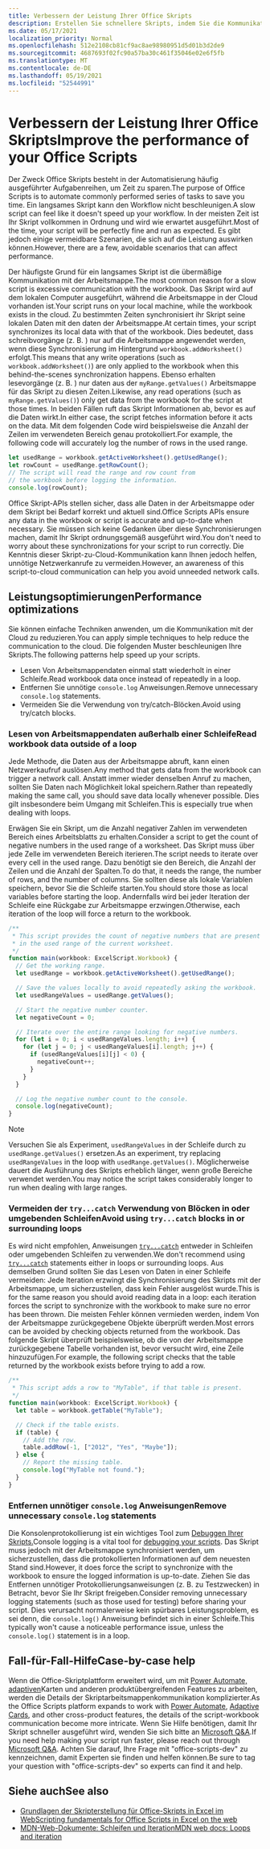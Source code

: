 ```yaml
---
title: Verbessern der Leistung Ihrer Office Skripts
description: Erstellen Sie schnellere Skripts, indem Sie die Kommunikation zwischen Excel Arbeitsmappe und Ihrem Skript verstehen.
ms.date: 05/17/2021
localization_priority: Normal
ms.openlocfilehash: 512e2108cb81cf9ac8ae98980951d5d01b3d2de9
ms.sourcegitcommit: 4687693f02fc90a57ba30c461f35046e02e6f5fb
ms.translationtype: MT
ms.contentlocale: de-DE
ms.lasthandoff: 05/19/2021
ms.locfileid: "52544991"
---
```

# <a name="improve-the-performance-of-your-office-scripts"></a><span data-ttu-id="f1542-103">Verbessern der Leistung Ihrer Office Skripts</span><span class="sxs-lookup"><span data-stu-id="f1542-103">Improve the performance of your Office Scripts</span></span>

<span data-ttu-id="f1542-104">Der Zweck Office Skripts besteht in der Automatisierung häufig ausgeführter Aufgabenreihen, um Zeit zu sparen.</span><span class="sxs-lookup"><span data-stu-id="f1542-104">The purpose of Office Scripts is to automate commonly performed series of tasks to save you time.</span></span> <span data-ttu-id="f1542-105">Ein langsames Skript kann den Workflow nicht beschleunigen.</span><span class="sxs-lookup"><span data-stu-id="f1542-105">A slow script can feel like it doesn't speed up your workflow.</span></span> <span data-ttu-id="f1542-106">In der meisten Zeit ist Ihr Skript vollkommen in Ordnung und wird wie erwartet ausgeführt.</span><span class="sxs-lookup"><span data-stu-id="f1542-106">Most of the time, your script will be perfectly fine and run as expected.</span></span> <span data-ttu-id="f1542-107">Es gibt jedoch einige vermeidbare Szenarien, die sich auf die Leistung auswirken können.</span><span class="sxs-lookup"><span data-stu-id="f1542-107">However, there are a few, avoidable scenarios that can affect performance.</span></span>

<span data-ttu-id="f1542-108">Der häufigste Grund für ein langsames Skript ist die übermäßige Kommunikation mit der Arbeitsmappe.</span><span class="sxs-lookup"><span data-stu-id="f1542-108">The most common reason for a slow script is excessive communication with the workbook.</span></span> <span data-ttu-id="f1542-109">Das Skript wird auf dem lokalen Computer ausgeführt, während die Arbeitsmappe in der Cloud vorhanden ist.</span><span class="sxs-lookup"><span data-stu-id="f1542-109">Your script runs on your local machine, while the workbook exists in the cloud.</span></span> <span data-ttu-id="f1542-110">Zu bestimmten Zeiten synchronisiert ihr Skript seine lokalen Daten mit den daten der Arbeitsmappe.</span><span class="sxs-lookup"><span data-stu-id="f1542-110">At certain times, your script synchronizes its local data with that of the workbook.</span></span> <span data-ttu-id="f1542-111">Dies bedeutet, dass schreibvorgänge (z. B. ) nur auf die Arbeitsmappe angewendet werden, wenn diese Synchronisierung im Hintergrund `workbook.addWorksheet()` erfolgt.</span><span class="sxs-lookup"><span data-stu-id="f1542-111">This means that any write operations (such as `workbook.addWorksheet()`) are only applied to the workbook when this behind-the-scenes synchronization happens.</span></span> <span data-ttu-id="f1542-112">Ebenso erhalten lesevorgänge (z. B. ) nur daten aus der `myRange.getValues()` Arbeitsmappe für das Skript zu diesen Zeiten.</span><span class="sxs-lookup"><span data-stu-id="f1542-112">Likewise, any read operations (such as `myRange.getValues()`) only get data from the workbook for the script at those times.</span></span> <span data-ttu-id="f1542-113">In beiden Fällen ruft das Skript Informationen ab, bevor es auf die Daten wirkt.</span><span class="sxs-lookup"><span data-stu-id="f1542-113">In either case, the script fetches information before it acts on the data.</span></span> <span data-ttu-id="f1542-114">Mit dem folgenden Code wird beispielsweise die Anzahl der Zeilen im verwendeten Bereich genau protokolliert.</span><span class="sxs-lookup"><span data-stu-id="f1542-114">For example, the following code will accurately log the number of rows in the used range.</span></span>

```TypeScript
let usedRange = workbook.getActiveWorksheet().getUsedRange();
let rowCount = usedRange.getRowCount();
// The script will read the range and row count from
// the workbook before logging the information.
console.log(rowCount);
```

<span data-ttu-id="f1542-115">Office Skript-APIs stellen sicher, dass alle Daten in der Arbeitsmappe oder dem Skript bei Bedarf korrekt und aktuell sind.</span><span class="sxs-lookup"><span data-stu-id="f1542-115">Office Scripts APIs ensure any data in the workbook or script is accurate and up-to-date when necessary.</span></span> <span data-ttu-id="f1542-116">Sie müssen sich keine Gedanken über diese Synchronisierungen machen, damit Ihr Skript ordnungsgemäß ausgeführt wird.</span><span class="sxs-lookup"><span data-stu-id="f1542-116">You don't need to worry about these synchronizations for your script to run correctly.</span></span> <span data-ttu-id="f1542-117">Die Kenntnis dieser Skript-zu-Cloud-Kommunikation kann Ihnen jedoch helfen, unnötige Netzwerkanrufe zu vermeiden.</span><span class="sxs-lookup"><span data-stu-id="f1542-117">However, an awareness of this script-to-cloud communication can help you avoid unneeded network calls.</span></span>

## <a name="performance-optimizations"></a><span data-ttu-id="f1542-118">Leistungsoptimierungen</span><span class="sxs-lookup"><span data-stu-id="f1542-118">Performance optimizations</span></span>

<span data-ttu-id="f1542-119">Sie können einfache Techniken anwenden, um die Kommunikation mit der Cloud zu reduzieren.</span><span class="sxs-lookup"><span data-stu-id="f1542-119">You can apply simple techniques to help reduce the communication to the cloud.</span></span> <span data-ttu-id="f1542-120">Die folgenden Muster beschleunigen Ihre Skripts.</span><span class="sxs-lookup"><span data-stu-id="f1542-120">The following patterns help speed up your scripts.</span></span>

- <span data-ttu-id="f1542-121">Lesen Von Arbeitsmappendaten einmal statt wiederholt in einer Schleife.</span><span class="sxs-lookup"><span data-stu-id="f1542-121">Read workbook data once instead of repeatedly in a loop.</span></span>
- <span data-ttu-id="f1542-122">Entfernen Sie unnötige `console.log` Anweisungen.</span><span class="sxs-lookup"><span data-stu-id="f1542-122">Remove unnecessary `console.log` statements.</span></span>
- <span data-ttu-id="f1542-123">Vermeiden Sie die Verwendung von try/catch-Blöcken.</span><span class="sxs-lookup"><span data-stu-id="f1542-123">Avoid using try/catch blocks.</span></span>

### <a name="read-workbook-data-outside-of-a-loop"></a><span data-ttu-id="f1542-124">Lesen von Arbeitsmappendaten außerhalb einer Schleife</span><span class="sxs-lookup"><span data-stu-id="f1542-124">Read workbook data outside of a loop</span></span>

<span data-ttu-id="f1542-125">Jede Methode, die Daten aus der Arbeitsmappe abruft, kann einen Netzwerkaufruf auslösen.</span><span class="sxs-lookup"><span data-stu-id="f1542-125">Any method that gets data from the workbook can trigger a network call.</span></span> <span data-ttu-id="f1542-126">Anstatt immer wieder denselben Anruf zu machen, sollten Sie Daten nach Möglichkeit lokal speichern.</span><span class="sxs-lookup"><span data-stu-id="f1542-126">Rather than repeatedly making the same call, you should save data locally whenever possible.</span></span> <span data-ttu-id="f1542-127">Dies gilt insbesondere beim Umgang mit Schleifen.</span><span class="sxs-lookup"><span data-stu-id="f1542-127">This is especially true when dealing with loops.</span></span>

<span data-ttu-id="f1542-128">Erwägen Sie ein Skript, um die Anzahl negativer Zahlen im verwendeten Bereich eines Arbeitsblatts zu erhalten.</span><span class="sxs-lookup"><span data-stu-id="f1542-128">Consider a script to get the count of negative numbers in the used range of a worksheet.</span></span> <span data-ttu-id="f1542-129">Das Skript muss über jede Zelle im verwendeten Bereich iterieren.</span><span class="sxs-lookup"><span data-stu-id="f1542-129">The script needs to iterate over every cell in the used range.</span></span> <span data-ttu-id="f1542-130">Dazu benötigt sie den Bereich, die Anzahl der Zeilen und die Anzahl der Spalten.</span><span class="sxs-lookup"><span data-stu-id="f1542-130">To do that, it needs the range, the number of rows, and the number of columns.</span></span> <span data-ttu-id="f1542-131">Sie sollten diese als lokale Variablen speichern, bevor Sie die Schleife starten.</span><span class="sxs-lookup"><span data-stu-id="f1542-131">You should store those as local variables before starting the loop.</span></span> <span data-ttu-id="f1542-132">Andernfalls wird bei jeder Iteration der Schleife eine Rückgabe zur Arbeitsmappe erzwingen.</span><span class="sxs-lookup"><span data-stu-id="f1542-132">Otherwise, each iteration of the loop will force a return to the workbook.</span></span>

```TypeScript
/**
 * This script provides the count of negative numbers that are present
 * in the used range of the current worksheet.
 */
function main(workbook: ExcelScript.Workbook) {
  // Get the working range.
  let usedRange = workbook.getActiveWorksheet().getUsedRange();

  // Save the values locally to avoid repeatedly asking the workbook.
  let usedRangeValues = usedRange.getValues();

  // Start the negative number counter.
  let negativeCount = 0;

  // Iterate over the entire range looking for negative numbers.
  for (let i = 0; i < usedRangeValues.length; i++) {
    for (let j = 0; j < usedRangeValues[i].length; j++) {
      if (usedRangeValues[i][j] < 0) {
        negativeCount++;
      }
    }
  }

  // Log the negative number count to the console.
  console.log(negativeCount);
}
```

> [!NOTE]
> <span data-ttu-id="f1542-133">Versuchen Sie als Experiment, `usedRangeValues` in der Schleife durch zu `usedRange.getValues()` ersetzen.</span><span class="sxs-lookup"><span data-stu-id="f1542-133">As an experiment, try replacing `usedRangeValues` in the loop with `usedRange.getValues()`.</span></span> <span data-ttu-id="f1542-134">Möglicherweise dauert die Ausführung des Skripts erheblich länger, wenn große Bereiche verwendet werden.</span><span class="sxs-lookup"><span data-stu-id="f1542-134">You may notice the script takes considerably longer to run when dealing with large ranges.</span></span>

### <a name="avoid-using-trycatch-blocks-in-or-surrounding-loops"></a><span data-ttu-id="f1542-135">Vermeiden der `try...catch` Verwendung von Blöcken in oder umgebenden Schleifen</span><span class="sxs-lookup"><span data-stu-id="f1542-135">Avoid using `try...catch` blocks in or surrounding loops</span></span>

<span data-ttu-id="f1542-136">Es wird nicht empfohlen, Anweisungen [`try...catch`](https://developer.mozilla.org/docs/Web/JavaScript/Reference/Statements/try...catch) entweder in Schleifen oder umgebenden Schleifen zu verwenden.</span><span class="sxs-lookup"><span data-stu-id="f1542-136">We don't recommend using [`try...catch`](https://developer.mozilla.org/docs/Web/JavaScript/Reference/Statements/try...catch) statements either in loops or surrounding loops.</span></span> <span data-ttu-id="f1542-137">Aus demselben Grund sollten Sie das Lesen von Daten in einer Schleife vermeiden: Jede Iteration erzwingt die Synchronisierung des Skripts mit der Arbeitsmappe, um sicherzustellen, dass kein Fehler ausgelöst wurde.</span><span class="sxs-lookup"><span data-stu-id="f1542-137">This is for the same reason you should avoid reading data in a loop: each iteration forces the script to synchronize with the workbook to make sure no error has been thrown.</span></span> <span data-ttu-id="f1542-138">Die meisten Fehler können vermieden werden, indem Von der Arbeitsmappe zurückgegebene Objekte überprüft werden.</span><span class="sxs-lookup"><span data-stu-id="f1542-138">Most errors can be avoided by checking objects returned from the workbook.</span></span> <span data-ttu-id="f1542-139">Das folgende Skript überprüft beispielsweise, ob die von der Arbeitsmappe zurückgegebene Tabelle vorhanden ist, bevor versucht wird, eine Zeile hinzuzufügen.</span><span class="sxs-lookup"><span data-stu-id="f1542-139">For example, the following script checks that the table returned by the workbook exists before trying to add a row.</span></span>

```TypeScript
/**
 * This script adds a row to "MyTable", if that table is present.
 */
function main(workbook: ExcelScript.Workbook) {
  let table = workbook.getTable("MyTable");

  // Check if the table exists.
  if (table) {
    // Add the row.
    table.addRow(-1, ["2012", "Yes", "Maybe"]);
  } else {
    // Report the missing table.
    console.log("MyTable not found.");
  }
}
```

### <a name="remove-unnecessary-consolelog-statements"></a><span data-ttu-id="f1542-140">Entfernen unnötiger `console.log` Anweisungen</span><span class="sxs-lookup"><span data-stu-id="f1542-140">Remove unnecessary `console.log` statements</span></span>

<span data-ttu-id="f1542-141">Die Konsolenprotokollierung ist ein wichtiges Tool zum [Debuggen Ihrer Skripts.](../testing/troubleshooting.md)</span><span class="sxs-lookup"><span data-stu-id="f1542-141">Console logging is a vital tool for [debugging your scripts](../testing/troubleshooting.md).</span></span> <span data-ttu-id="f1542-142">Das Skript muss jedoch mit der Arbeitsmappe synchronisiert werden, um sicherzustellen, dass die protokollierten Informationen auf dem neuesten Stand sind.</span><span class="sxs-lookup"><span data-stu-id="f1542-142">However, it does force the script to synchronize with the workbook to ensure the logged information is up-to-date.</span></span> <span data-ttu-id="f1542-143">Ziehen Sie das Entfernen unnötiger Protokollierungsanweisungen (z. B. zu Testzwecken) in Betracht, bevor Sie Ihr Skript freigeben.</span><span class="sxs-lookup"><span data-stu-id="f1542-143">Consider removing unnecessary logging statements (such as those used for testing) before sharing your script.</span></span> <span data-ttu-id="f1542-144">Dies verursacht normalerweise kein spürbares Leistungsproblem, es sei denn, die `console.log()` Anweisung befindet sich in einer Schleife.</span><span class="sxs-lookup"><span data-stu-id="f1542-144">This typically won't cause a noticeable performance issue, unless the `console.log()` statement is in a loop.</span></span>

## <a name="case-by-case-help"></a><span data-ttu-id="f1542-145">Fall-für-Fall-Hilfe</span><span class="sxs-lookup"><span data-stu-id="f1542-145">Case-by-case help</span></span>

<span data-ttu-id="f1542-146">Wenn die Office-Skriptplattform erweitert wird, um mit [Power Automate,](https://flow.microsoft.com/) [adaptiven](/adaptive-cards)Karten und anderen produktübergreifenden Features zu arbeiten, werden die Details der Skriptarbeitsmappenkommunikation komplizierter.</span><span class="sxs-lookup"><span data-stu-id="f1542-146">As the Office Scripts platform expands to work with [Power Automate](https://flow.microsoft.com/), [Adaptive Cards](/adaptive-cards), and other cross-product features, the details of the script-workbook communication become more intricate.</span></span> <span data-ttu-id="f1542-147">Wenn Sie Hilfe benötigen, damit Ihr Skript schneller ausgeführt wird, wenden Sie sich bitte an [Microsoft Q&A](/answers/topics/office-scripts-dev.html).</span><span class="sxs-lookup"><span data-stu-id="f1542-147">If you need help making your script run faster, please reach out through [Microsoft Q&A](/answers/topics/office-scripts-dev.html).</span></span> <span data-ttu-id="f1542-148">Achten Sie darauf, Ihre Frage mit "office-scripts-dev" zu kennzeichnen, damit Experten sie finden und helfen können.</span><span class="sxs-lookup"><span data-stu-id="f1542-148">Be sure to tag your question with "office-scripts-dev" so experts can find it and help.</span></span>

## <a name="see-also"></a><span data-ttu-id="f1542-149">Siehe auch</span><span class="sxs-lookup"><span data-stu-id="f1542-149">See also</span></span>

- [<span data-ttu-id="f1542-150">Grundlagen der Skripterstellung für Office-Skripts in Excel im Web</span><span class="sxs-lookup"><span data-stu-id="f1542-150">Scripting fundamentals for Office Scripts in Excel on the web</span></span>](scripting-fundamentals.md)
- [<span data-ttu-id="f1542-151">MDN-Web-Dokumente: Schleifen und Iteration</span><span class="sxs-lookup"><span data-stu-id="f1542-151">MDN web docs: Loops and iteration</span></span>](https://developer.mozilla.org/docs/Web/JavaScript/Guide/Loops_and_iteration)
